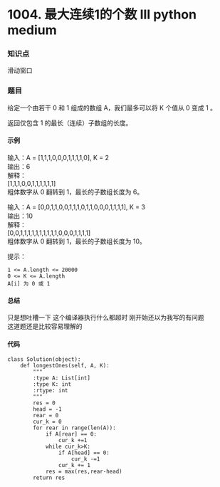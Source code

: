 # 1004. 最大连续1的个数 III python medium

### 知识点

滑动窗口

### 题目

给定一个由若干 0 和 1 组成的数组 A，我们最多可以将 K 个值从 0 变成 1 。

返回仅包含 1 的最长（连续）子数组的长度。

#### 示例 

输入：A = [1,1,1,0,0,0,1,1,1,1,0], K = 2  
输出：6  
解释：  
[1,1,1,0,0,1,1,1,1,1,1]  
粗体数字从 0 翻转到 1，最长的子数组长度为 6。

输入：A = [0,0,1,1,0,0,1,1,1,0,1,1,0,0,0,1,1,1,1], K = 3  
输出：10  
解释：  
[0,0,1,1,1,1,1,1,1,1,1,1,0,0,0,1,1,1,1]  
粗体数字从 0 翻转到 1，最长的子数组长度为 10。

提示：

    1 <= A.length <= 20000
    0 <= K <= A.length
    A[i] 为 0 或 1 

#### 总结 
只是想吐槽一下 这个编译器执行什么都超时  刚开始还以为我写的有问题  
这道题还是比较容易理解的

#### 代码
```
class Solution(object):
    def longestOnes(self, A, K):
        """
        :type A: List[int]
        :type K: int
        :rtype: int
        """
        res = 0
        head = -1
        rear = 0
        cur_k = 0
        for rear in range(len(A)):
            if A[rear] == 0:
                cur_k +=1
            while cur_k>K:
                if A[head] == 0:
                    cur_k -=1
                cur_k += 1
            res = max(res,rear-head)
        return res
            
```
